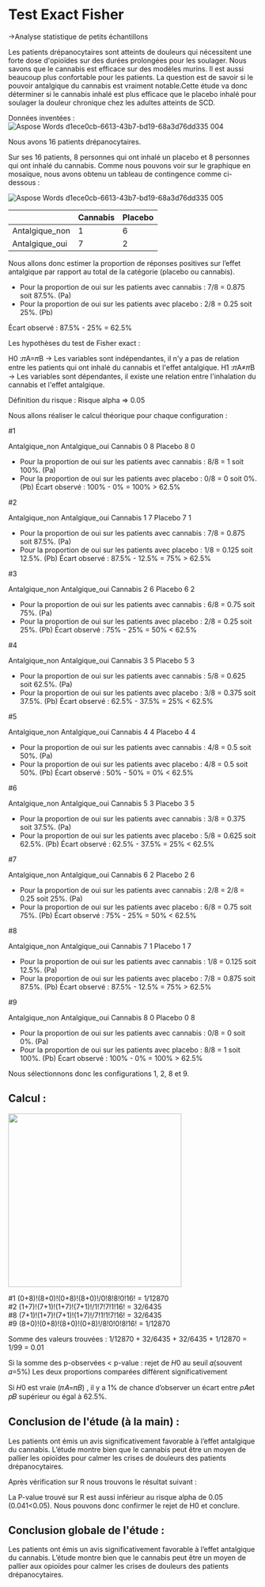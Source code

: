 # Test Exact Fisher

→Analyse statistique de petits échantillons

Les patients drépanocytaires sont atteints de douleurs qui nécessitent une forte dose d'opioïdes sur des durées prolongées pour les soulager. Nous savons que le cannabis est efficace sur des modèles murins. Il est aussi beaucoup plus confortable pour les patients. La question est de savoir si le pouvoir antalgique du cannabis est vraiment notable.Cette étude va donc déterminer si le cannabis inhalé est plus efficace que le placebo inhalé pour soulager la douleur chronique chez les adultes atteints de SCD.

Données inventées :
![Aspose Words d1ece0cb-6613-43b7-bd19-68a3d76dd335 004](https://user-images.githubusercontent.com/116463750/227732984-4b65e6ec-9dc5-4796-a79d-e93648e6fc82.png)

Nous avons 16 patients drépanocytaires.

Sur ses 16 patients, 8 personnes qui ont inhalé un placebo et 8 personnes qui ont inhalé du cannabis.
Comme nous pouvons voir sur le graphique en mosaïque, nous avons obtenu un tableau de contingence comme ci-dessous :

![Aspose Words d1ece0cb-6613-43b7-bd19-68a3d76dd335 005](https://user-images.githubusercontent.com/116463750/227733010-759b5711-a0e0-4b52-a4d9-7860faeefb7b.jpeg)

|                 | Cannabis | Placebo |
| --------------- | -------- | ------- |
| Antalgique_non  |     1    |    6    |
| Antalgique_oui  |     7    |    2    |

Nous allons donc estimer la proportion de réponses positives sur l’effet antalgique par rapport au total de la catégorie (placebo ou cannabis).

- Pour la proportion de oui sur les patients avec cannabis : 7/8 = 0.875 soit 87.5%. (Pa)
- Pour la proportion de oui sur les patients avec placebo : 2/8 = 0.25 soit 25%. (Pb)

Écart observé : 87.5% - 25% = 62.5%

Les hypothèses du test de Fisher exact :

H0 :𝜋A=𝜋B
-> Les variables sont indépendantes, il n'y a pas de relation entre les patients qui ont inhalé du cannabis et l'effet antalgique.
H1 :𝜋A≠𝜋B
-> Les variables sont dépendantes, il existe une relation entre l'inhalation du cannabis et l'effet antalgique.

Définition du risque : Risque alpha => 0.05

Nous allons réaliser le calcul théorique pour chaque configuration :

#1

Antalgique\_non Antalgique\_oui Cannabis 0 8 Placebo 8 0

- Pour la proportion de oui sur les patients avec cannabis : 8/8 = 1 soit 100%. (Pa)
- Pour la proportion de oui sur les patients avec placebo : 0/8 = 0 soit 0%. (Pb) Écart observé : 100% - 0% = 100% > 62.5%

#2

Antalgique\_non Antalgique\_oui Cannabis 1 7 Placebo 7 1

- Pour la proportion de oui sur les patients avec cannabis : 7/8 = 0.875 soit 87.5%. (Pa)
- Pour la proportion de oui sur les patients avec placebo : 1/8 = 0.125 soit 12.5%. (Pb) Écart observé : 87.5% - 12.5% = 75% > 62.5%

#3

Antalgique\_non Antalgique\_oui Cannabis 2 6 Placebo 6 2

- Pour la proportion de oui sur les patients avec cannabis : 6/8 = 0.75 soit 75%. (Pa)
- Pour la proportion de oui sur les patients avec placebo : 2/8 = 0.25 soit 25%. (Pb) Écart observé : 75% - 25% = 50% < 62.5%

#4

Antalgique\_non Antalgique\_oui Cannabis 3 5 Placebo 5 3

- Pour la proportion de oui sur les patients avec cannabis : 5/8 = 0.625 soit 62.5%. (Pa)
- Pour la proportion de oui sur les patients avec placebo : 3/8 = 0.375 soit 37.5%. (Pb) Écart observé : 62.5% - 37.5% = 25% < 62.5%

#5

Antalgique\_non Antalgique\_oui Cannabis 4 4 Placebo 4 4

- Pour la proportion de oui sur les patients avec cannabis : 4/8 = 0.5 soit 50%. (Pa)
- Pour la proportion de oui sur les patients avec placebo : 4/8 = 0.5 soit 50%. (Pb) Écart observé : 50% - 50% = 0% < 62.5%

#6

Antalgique\_non Antalgique\_oui Cannabis 5 3 Placebo 3 5

- Pour la proportion de oui sur les patients avec cannabis : 3/8 = 0.375 soit 37.5%. (Pa)
- Pour la proportion de oui sur les patients avec placebo : 5/8 = 0.625 soit 62.5%. (Pb) Écart observé : 62.5% - 37.5% = 25% < 62.5%

#7

Antalgique\_non Antalgique\_oui Cannabis 6 2 Placebo 2 6

- Pour la proportion de oui sur les patients avec cannabis : 2/8 = 2/8 = 0.25 soit 25%. (Pa)
- Pour la proportion de oui sur les patients avec placebo : 6/8 = 0.75 soit 75%. (Pb) Écart observé : 75% - 25% = 50% < 62.5%

#8

Antalgique\_non Antalgique\_oui Cannabis 7 1 Placebo 1 7

- Pour la proportion de oui sur les patients avec cannabis : 1/8 = 0.125 soit 12.5%. (Pa)
- Pour la proportion de oui sur les patients avec placebo : 7/8 = 0.875 soit 87.5%. (Pb) Écart observé : 87.5% - 12.5% = 75% > 62.5%

#9

Antalgique\_non Antalgique\_oui Cannabis 8 0 Placebo 0 8

- Pour la proportion de oui sur les patients avec cannabis : 0/8 = 0 soit 0%. (Pa)
- Pour la proportion de oui sur les patients avec placebo : 8/8 = 1 soit 100%. (Pb) Écart observé : 100% - 0% = 100% > 62.5%

Nous sélectionnons donc les configurations 1, 2, 8 et 9.

## Calcul :

<img width="350px" src="https://user-images.githubusercontent.com/116463750/227733700-ac601b4c-cc4e-4a36-bc22-1d21bf8c9f0b.png">

#1 (0+8)!(8+0)!(0+8)!(8+0)!/0!8!8!0!16! = 1/12870 <br>
#2 (1+7)!(7+1)!(1+7)!(7+1)!/1!7!7!1!16! = 32/6435 <br>
#8 (7+1)!(1+7)!(7+1)!(1+7)!/7!1!1!7!16! = 32/6435 <br>
#9 (8+0)!(0+8)!(8+0)!(0+8)!/8!0!0!8!16! = 1/12870 <br>

Somme des valeurs trouvées : 1/12870 + 32/6435 + 32/6435 + 1/12870 = 1/99 = 0.01

Si la somme des p-observées < p-value : rejet de 𝐻0 au seuil 𝛼(souvent 𝛼=5%) Les deux proportions comparées diffèrent significativement

Si 𝐻0 est vraie (𝜋𝐴=𝜋𝐵) , il y a 1% de chance d’observer un écart entre 𝑝𝐴et 𝑝𝐵 supérieur ou égal à 62.5%.

## Conclusion de l'étude (à la main) :

Les patients ont émis un avis significativement favorable à l’effet antalgique du cannabis. L’étude montre bien que le cannabis peut être un moyen de pallier les opioïdes pour calmer les crises de douleurs des patients drépanocytaires.

Après vérification sur R nous trouvons le résultat suivant :

La P-value trouvé sur R est aussi inférieur au risque alpha de 0.05 (0.041<0.05). Nous pouvons donc confirmer le rejet de H0 et conclure.

## Conclusion globale de l'étude :

Les patients ont émis un avis significativement favorable à l’effet antalgique du cannabis. L’étude montre bien que le cannabis peut être un moyen de pallier aux opioïdes pour calmer les crises de douleurs des patients drépanocytaires.

